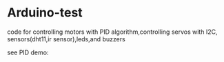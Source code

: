 # Arduino-test
code for controlling motors with PID algorithm,controlling servos with I2C, sensors(dht11,ir sensor),leds,and buzzers

see PID demo:

